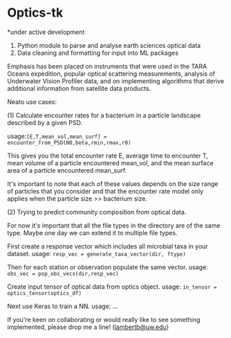 # Optics-tk
*under active development

1) Python module to parse and analyse earth sciences optical data
2) Data cleaning and formatting for input into ML packages

Emphasis has been placed on instruments that were used in the TARA Oceans expedition, popular optical scattering measurements, analysis of Underwater Vision Profiler data, and on implementing algorithms that derive additional information from satellite data products. 

Neato use cases:

(1) Calculate encounter rates for a bacterium in a particle landscape described by a given PSD.

usage:```[E,T,mean_vol,mean_surf] = encounter_from_PSD(N0,beta,rmin,rmax,r0)```

This gives you the total encounter rate E, average time to encounter T, mean volume of a particle encountered mean_vol, and the mean surface area of a particle encountered mean_surf.

It's important to note that each of these values depends on the size range of particles that you consider and that the encounter rate model only applies when the particle size >> bacterium size.

(2) Trying to predict community composition from optical data.

For now it's important that all the file types in the directory are of the same type. Maybe one day we can extend it to multiple file types.

First create a response vector which includes all microbial taxa in your dataset.
usage: ```resp_vec = generate_taxa_vector(dir, ftype)```

Then for each station or observation populate the same vector.
usage: ```obs_vec = pop_obs_vecs(dir,resp_vec)```

Create input tensor of optical data from optics object.
usage: ```in_tensor = optics_tensor(optics_df)```

Next use Keras to train a NN.
usage: ...

If you're keen on collaborating or would really like to see something implemented, please drop me a line! (lambertb@uw.edu)
